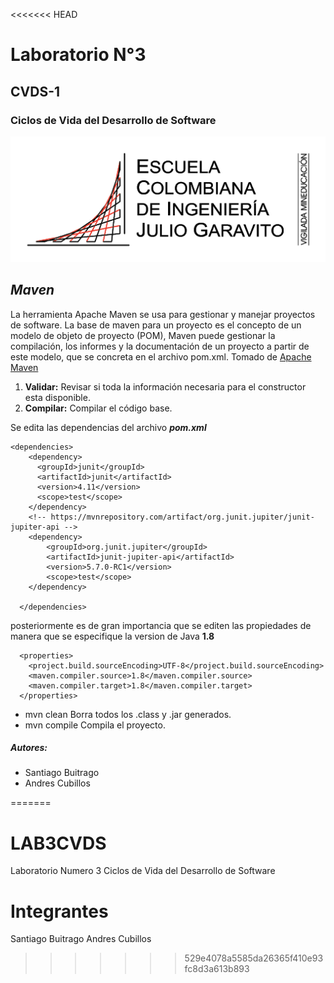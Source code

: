 <<<<<<< HEAD

# **Laboratorio N°3**
## **CVDS-1**
### **Ciclos de Vida del Desarrollo de Software**

![](https://github.com/DonSantiagoS/LAB2CVDS/blob/master/Imagenes/Logo.png)


## _Maven_

La herramienta Apache Maven se usa para gestionar y manejar proyectos de software. La base de maven para un proyecto es el concepto de un modelo de objeto de proyecto (POM), Maven puede gestionar la compilación, los informes y la documentación de un proyecto a partir de este modelo, que se concreta en el archivo pom.xml.
Tomado de [Apache Maven][1]

1. **Validar:** Revisar si toda la información necesaria para el constructor esta disponible.
2. **Compilar:** Compilar el código base.

Se edita las dependencias del archivo **_pom.xml_**
```
<dependencies>
    <dependency>
      <groupId>junit</groupId>
      <artifactId>junit</artifactId>
      <version>4.11</version>
      <scope>test</scope>
    </dependency>
	<!-- https://mvnrepository.com/artifact/org.junit.jupiter/junit-jupiter-api -->
	<dependency>
		<groupId>org.junit.jupiter</groupId>
		<artifactId>junit-jupiter-api</artifactId>
		<version>5.7.0-RC1</version>
		<scope>test</scope>
	</dependency>

  </dependencies>
```

posteriormente es de gran importancia que se editen las propiedades de manera que se especifique la version de Java **1.8**

```
  <properties>
    <project.build.sourceEncoding>UTF-8</project.build.sourceEncoding>
    <maven.compiler.source>1.8</maven.compiler.source>
    <maven.compiler.target>1.8</maven.compiler.target>
  </properties>
```

+ mvn clean Borra todos los .class y .jar generados.
+ mvn compile Compila el proyecto.


##### Autores:
 * Santiago Buitrago
 * Andres Cubillos

[1]:https://maven.apache.org/

=======
# LAB3CVDS
Laboratorio Numero 3 Ciclos de Vida del Desarrollo de Software

# Integrantes 
Santiago Buitrago
Andres Cubillos
>>>>>>> 529e4078a5585da26365f410e93fc8d3a613b893
